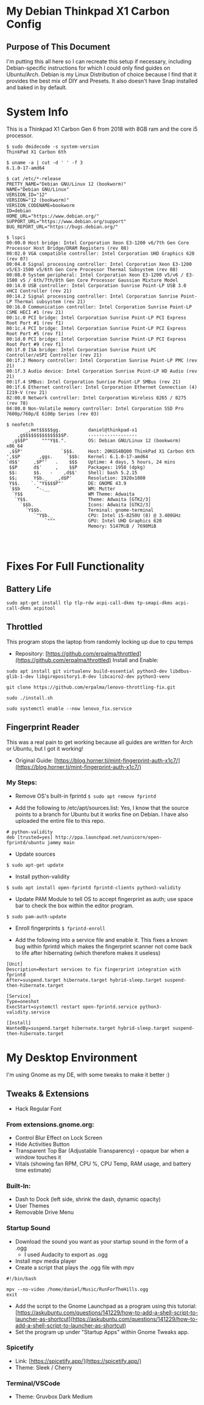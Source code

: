 # My Debian Thinkpad X1 Carbon Config
## Purpose of This Document
I'm putting this all here so I can recreate this setup if necessary, including Debian-specific instructions for which I could only find guides on Ubuntu/Arch. Debian is my Linux Distribution of choice because I find that it provides the best mix of DIY and Presets. It also doesn't have Snap installed and baked in by default. 

# System Info
This is a Thinkpad X1 Carbon Gen 6 from 2018 with 8GB ram and the core i5 processor.
```
$ sudo dmidecode -s system-version
ThinkPad X1 Carbon 6th
```

```
$ uname -a | cut -d ' ' -f 3
6.1.0-17-amd64
```
```
$ cat /etc/*-release
PRETTY_NAME="Debian GNU/Linux 12 (bookworm)"
NAME="Debian GNU/Linux"
VERSION_ID="12"
VERSION="12 (bookworm)"
VERSION_CODENAME=bookworm
ID=debian
HOME_URL="https://www.debian.org/"
SUPPORT_URL="https://www.debian.org/support"
BUG_REPORT_URL="https://bugs.debian.org/"
```
```
$ lspci
00:00.0 Host bridge: Intel Corporation Xeon E3-1200 v6/7th Gen Core Processor Host Bridge/DRAM Registers (rev 08)
00:02.0 VGA compatible controller: Intel Corporation UHD Graphics 620 (rev 07)
00:04.0 Signal processing controller: Intel Corporation Xeon E3-1200 v5/E3-1500 v5/6th Gen Core Processor Thermal Subsystem (rev 08)
00:08.0 System peripheral: Intel Corporation Xeon E3-1200 v5/v6 / E3-1500 v5 / 6th/7th/8th Gen Core Processor Gaussian Mixture Model
00:14.0 USB controller: Intel Corporation Sunrise Point-LP USB 3.0 xHCI Controller (rev 21)
00:14.2 Signal processing controller: Intel Corporation Sunrise Point-LP Thermal subsystem (rev 21)
00:16.0 Communication controller: Intel Corporation Sunrise Point-LP CSME HECI #1 (rev 21)
00:1c.0 PCI bridge: Intel Corporation Sunrise Point-LP PCI Express Root Port #1 (rev f1)
00:1c.4 PCI bridge: Intel Corporation Sunrise Point-LP PCI Express Root Port #5 (rev f1)
00:1d.0 PCI bridge: Intel Corporation Sunrise Point-LP PCI Express Root Port #9 (rev f1)
00:1f.0 ISA bridge: Intel Corporation Sunrise Point LPC Controller/eSPI Controller (rev 21)
00:1f.2 Memory controller: Intel Corporation Sunrise Point-LP PMC (rev 21)
00:1f.3 Audio device: Intel Corporation Sunrise Point-LP HD Audio (rev 21)
00:1f.4 SMBus: Intel Corporation Sunrise Point-LP SMBus (rev 21)
00:1f.6 Ethernet controller: Intel Corporation Ethernet Connection (4) I219-V (rev 21)
02:00.0 Network controller: Intel Corporation Wireless 8265 / 8275 (rev 78)
04:00.0 Non-Volatile memory controller: Intel Corporation SSD Pro 7600p/760p/E 6100p Series (rev 03)
```

```
$ neofetch
       _,met$$$$$gg.          daniel@thinkpad-x1 
    ,g$$$$$$$$$$$$$$$P.       ------------------ 
  ,g$$P"     """Y$$.".        OS: Debian GNU/Linux 12 (bookworm) x86_64 
 ,$$P'              `$$$.     Host: 20KGS4BQ00 ThinkPad X1 Carbon 6th 
',$$P       ,ggs.     `$$b:   Kernel: 6.1.0-17-amd64 
`d$$'     ,$P"'   .    $$$    Uptime: 4 days, 5 hours, 24 mins 
 $$P      d$'     ,    $$P    Packages: 1958 (dpkg) 
 $$:      $$.   -    ,d$$'    Shell: bash 5.2.15 
 $$;      Y$b._   _,d$P'      Resolution: 1920x1080 
 Y$$.    `.`"Y$$$$P"'         DE: GNOME 43.9 
 `$$b      "-.__              WM: Mutter 
  `Y$$                        WM Theme: Adwaita 
   `Y$$.                      Theme: Adwaita [GTK2/3] 
     `$$b.                    Icons: Adwaita [GTK2/3] 
       `Y$$b.                 Terminal: gnome-terminal 
          `"Y$b._             CPU: Intel i5-8250U (8) @ 3.400GHz 
              `"""            GPU: Intel UHD Graphics 620 
                              Memory: 5147MiB / 7698MiB 

                                                      
                                                      
```


# Fixes For Full Functionality

## Battery Life
```
sudo apt-get install tlp tlp-rdw acpi-call-dkms tp-smapi-dkms acpi-call-dkms acpitool
```
## Throttled
This program stops the laptop from randomly locking up due to cpu temps
- Repository: [https://github.com/erpalma/throttled](https://github.com/erpalma/throttled)
Install and Enable:
```
sudo apt install git virtualenv build-essential python3-dev libdbus-glib-1-dev libgirepository1.0-dev libcairo2-dev python3-venv
```
```
git clone https://github.com/erpalma/lenovo-throttling-fix.git
```
```
sudo ./install.sh
```
```
sudo systemctl enable --now lenovo_fix.service
```

## Fingerprint Reader
This was a real pain to get working because all guides are written for Arch or Ubuntu, but I got it working!
- Original Guide: [https://blog.horner.tj/mint-fingerprint-auth-x1c7/](https://blog.horner.tj/mint-fingerprint-auth-x1c7/)
### My Steps:
- Remove OS's built-in fprintd
```$ sudo apt remove fprintd```

- Add the following to /etc/apt/sources.list:
Yes, I know that the source points to a branch for Ubuntu but it works fine on Debian.
I have also uploaded the entire file to this repo.
```
# python-validity
deb [trusted=yes] http://ppa.launchpad.net/uunicorn/open-fprintd/ubuntu jammy main
```

- Update sources
```
$ sudo apt-get update
```

- Install python-validity
```
$ sudo apt install open-fprintd fprintd-clients python3-validity
```
- Update PAM Module to tell OS to accept fingerprint as auth; use space bar to check the box within the editor program.
```
$ sudo pam-auth-update
```

- Enroll fingerprints
```$ fprintd-enroll```

- Add the following into a service file and enable it. This fixes a known bug within fprintd which makes the fingerprint scanner not come back to life after hibernating (which therefore makes it useless)
```
[Unit]
Description=Restart services to fix fingerprint integration with fprintd
After=suspend.target hibernate.target hybrid-sleep.target suspend-then-hibernate.target

[Service]
Type=oneshot
ExecStart=systemctl restart open-fprintd.service python3-validity.service

[Install]
WantedBy=suspend.target hibernate.target hybrid-sleep.target suspend-then-hibernate.target

```
# My Desktop Environment
I'm using Gnome as my DE, with some tweaks to make it better :)

## Tweaks & Extensions
- Hack Regular Font
### From extensions.gnome.org:
- Control Blur Effect on Lock Screen
- Hide Activities Button
- Transparent Top Bar (Adjustable Transparency) - opaque bar when a window touches it
- Vitals (showing fan RPM, CPU %, CPU Temp, RAM usage, and battery time estimate)

### Built-In:
- Dash to Dock (left side, shrink the dash, dynamic opacity)
- User Themes
- Removable Drive Menu

### Startup Sound
- Download the sound you want as your startup sound in the form of a .ogg
    - I used Audacity to export as .ogg
- Install mpv media player
- Create a script that plays the .ogg file with mpv
```
#!/bin/bash

mpv --no-video /home/daniel/Music/RunForTheHills.ogg
exit
```
- Add the script to the Gnome Launchpad as a program using this tutorial: [https://askubuntu.com/questions/141229/how-to-add-a-shell-script-to-launcher-as-shortcut](https://askubuntu.com/questions/141229/how-to-add-a-shell-script-to-launcher-as-shortcut)
- Set the program up under "Startup Apps" within Gnome Tweaks app.

### Spicetify
- Link: [https://spicetify.app/](https://spicetify.app/)
- Theme: Sleek / Cherry

### Terminal/VSCode
- Theme: Gruvbox Dark Medium
